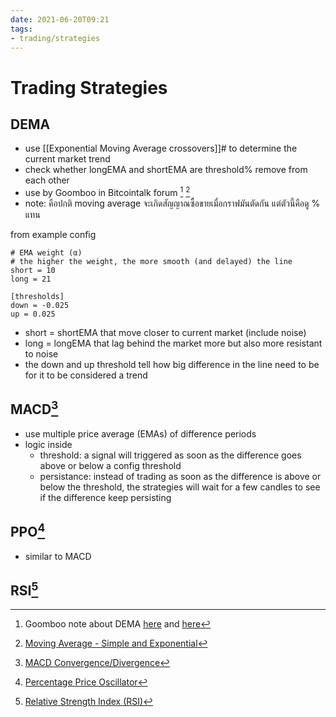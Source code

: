 ```yaml
---
date: 2021-06-20T09:21
tags:
- trading/strategies
---
```


# Trading Strategies

## DEMA

- use [[Exponential Moving Average crossovers]]# to determine the current market trend
- check whether longEMA and shortEMA are threshold% remove from each other
- use by Goomboo in Bitcointalk forum [^2] [^3]
- note: คือปกติ moving average จะเกิดสัญญาณซื้อขายเมื่อกราฟมันตัดกัน แต่ตัวนี้คือดู % แทน

from example config

```
# EMA weight (α)
# the higher the weight, the more smooth (and delayed) the line
short = 10
long = 21

[thresholds]
down = -0.025
up = 0.025
```

- short = shortEMA that move closer to current market (include noise)
- long = longEMA that lag behind the market more but also more resistant to noise
- the down and up threshold tell how big difference in the line need to be for it to be considered a trend 

## MACD[^4]

- use multiple price average (EMAs) of difference periods
- logic inside
  - threshold: a signal will triggered as soon as the difference goes above or below a config threshold
  - persistance: instead of trading as soon as the difference is above or below the threshold, the strategies will wait for a few candles to see if the difference keep persisting

## PPO[^5]

- similar to MACD

## RSI[^6]

[^1]: [Technical Analysis for Beginner](https://www.investopedia.com/articles/active-trading/102914/technical-analysis-strategies-beginners.asp)

[^2]: Goomboo note about DEMA [here](https://bitcointalk.org/index.php?topic=60501.0) and [here](https://school.stockcharts.com/doku.php?id=technical_indicators:moving_averages)

[^3]: [Moving Average - Simple and Exponential](https://school.stockcharts.com/doku.php?id=technical_indicators:moving_averages)

[^4]: [MACD Convergence/Divergence](https://school.stockcharts.com/doku.php?id=technical_indicators:moving_average_convergence_divergence_macd)

[^5]: [Percentage Price Oscillator](https://school.stockcharts.com/doku.php?id=technical_indicators:price_oscillators_ppo)

[^6]: [Relative Strength Index (RSI)](https://school.stockcharts.com/doku.php?id=technical_indicators:relative_strength_index_rsi)